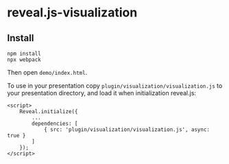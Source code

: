 # reveal.js-visualization

## Install

```
npm install
npx webpack
```
Then open `demo/index.html`.

To use in your presentation copy `plugin/visualization/visualization.js` to your
presentation directory, and load it when initialization reveal.js:
```
<script>
    Reveal.initialize({
        ...
        dependencies: [
            { src: 'plugin/visualization/visualization.js', async: true }
        ]
    });
</script>
```